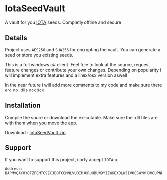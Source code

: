 # IotaSeedVault
A vault for you [IOTA](https://iotatoken.com/) seeds. Completly offline and secure 

## Details
Project uses ``AES256`` and ``SHA256`` for encrypting the vault. You can generate a seed or store you existing seeds.

This is a full windows c# client. Feel free to look at the source, request feature changes or contribute your own changes.
Depending on popularity i will implement extra features and a linux/osx version aswell 

In the near future i will add more comments to my code and make sure there are no .dlls needed.

## Installation
Compile the soure or download the executable. Make sure the .dll files are with them when you move the app.

Download : [IotaSeedVault.zip](https://github.com/jonassix/IotaSeedVault/releases/download/v1.0.1/IotaSeedVault.zip)

## Support
If you want to support this project, i only accept ``IOTA``:p.
```
Address: BAPMVQAYUYOFZFEMTC9ZCJBOFCOMNLVUOIMJURUHBLW9YIZWKEXDLWJIVUCSWYWHJVGUPNEBRNSCNDURCBQCWZSJVX
```

